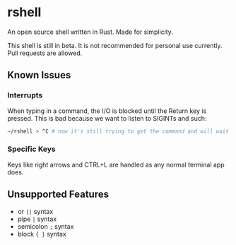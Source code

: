 # rshell

An open source shell written in Rust. Made for simplicity.

This shell is still in beta. It is not recommended for personal use currently.
Pull requests are allowed.

## Known Issues

### Interrupts

When typing in a command, the I/O is blocked until the Return key is pressed. This is bad
because we want to listen to SIGINTs and such:

```bash
~/rshell > ^C # now it's still trying to get the command and will wait until Return is pressed to send the SIGINT
```

### Specific Keys

Keys like right arrows and CTRL+L are handled as any normal terminal app does.

## Unsupported Features

- or `||` syntax
- pipe `|` syntax
- semicolon `;` syntax
- block `{ }` syntax
